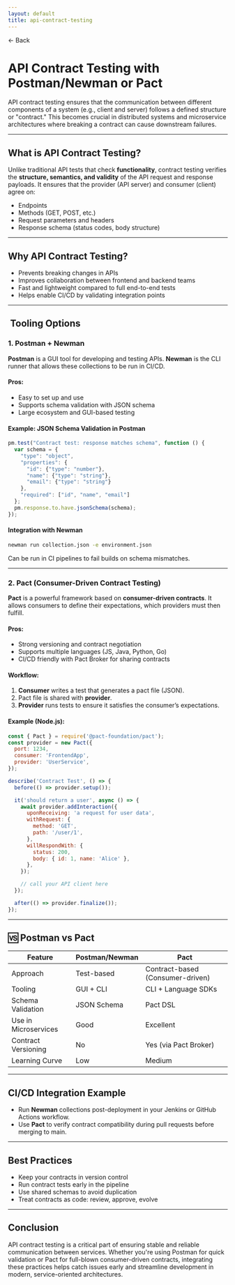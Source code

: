```yaml
---
layout: default
title: api-contract-testing 
---
```


<a href="https://anish7610.github.io/technical-writeups" style="text-decoration: none;">← Back</a>


# **API Contract Testing with Postman/Newman or Pact**

API contract testing ensures that the communication between different components of a system (e.g., client and server) follows a defined structure or "contract." This becomes crucial in distributed systems and microservice architectures where breaking a contract can cause downstream failures.

---

##  **What is API Contract Testing?**

Unlike traditional API tests that check **functionality**, contract testing verifies the **structure, semantics, and validity** of the API request and response payloads. It ensures that the provider (API server) and consumer (client) agree on:

* Endpoints
* Methods (GET, POST, etc.)
* Request parameters and headers
* Response schema (status codes, body structure)

---

##  **Why API Contract Testing?**

* Prevents breaking changes in APIs
* Improves collaboration between frontend and backend teams
* Fast and lightweight compared to full end-to-end tests
* Helps enable CI/CD by validating integration points

---

## ️ **Tooling Options**

### **1. Postman + Newman**

**Postman** is a GUI tool for developing and testing APIs. **Newman** is the CLI runner that allows these collections to be run in CI/CD.

####  Pros:

* Easy to set up and use
* Supports schema validation with JSON schema
* Large ecosystem and GUI-based testing

####  Example: JSON Schema Validation in Postman

```javascript
pm.test("Contract test: response matches schema", function () {
  var schema = {
    "type": "object",
    "properties": {
      "id": {"type": "number"},
      "name": {"type": "string"},
      "email": {"type": "string"}
    },
    "required": ["id", "name", "email"]
  };
  pm.response.to.have.jsonSchema(schema);
});
```

####  Integration with Newman

```bash
newman run collection.json -e environment.json
```

Can be run in CI pipelines to fail builds on schema mismatches.

---

### **2. Pact (Consumer-Driven Contract Testing)**

**Pact** is a powerful framework based on **consumer-driven contracts**. It allows consumers to define their expectations, which providers must then fulfill.

####  Pros:

* Strong versioning and contract negotiation
* Supports multiple languages (JS, Java, Python, Go)
* CI/CD friendly with Pact Broker for sharing contracts

####  Workflow:

1. **Consumer** writes a test that generates a pact file (JSON).
2. Pact file is shared with **provider**.
3. **Provider** runs tests to ensure it satisfies the consumer’s expectations.

####  Example (Node.js):

```javascript
const { Pact } = require('@pact-foundation/pact');
const provider = new Pact({
  port: 1234,
  consumer: 'FrontendApp',
  provider: 'UserService',
});

describe('Contract Test', () => {
  before(() => provider.setup());

  it('should return a user', async () => {
    await provider.addInteraction({
      uponReceiving: 'a request for user data',
      withRequest: {
        method: 'GET',
        path: '/user/1',
      },
      willRespondWith: {
        status: 200,
        body: { id: 1, name: 'Alice' },
      },
    });

    // call your API client here
  });

  after(() => provider.finalize());
});
```

---

## 🆚 **Postman vs Pact**

| Feature              | Postman/Newman | Pact                             |
| -------------------- | -------------- | -------------------------------- |
| Approach             | Test-based     | Contract-based (Consumer-driven) |
| Tooling              | GUI + CLI      | CLI + Language SDKs              |
| Schema Validation    | JSON Schema    | Pact DSL                         |
| Use in Microservices | Good           | Excellent                        |
| Contract Versioning  | No             | Yes (via Pact Broker)            |
| Learning Curve       | Low            | Medium                           |

---

##  **CI/CD Integration Example**

* Run **Newman** collections post-deployment in your Jenkins or GitHub Actions workflow.
* Use **Pact** to verify contract compatibility during pull requests before merging to main.

---

##  **Best Practices**

* Keep your contracts in version control
* Run contract tests early in the pipeline
* Use shared schemas to avoid duplication
* Treat contracts as code: review, approve, evolve

---

##  **Conclusion**

API contract testing is a critical part of ensuring stable and reliable communication between services. Whether you're using Postman for quick validation or Pact for full-blown consumer-driven contracts, integrating these practices helps catch issues early and streamline development in modern, service-oriented architectures.
